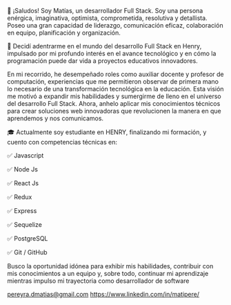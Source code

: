 👋 ¡Saludos! Soy Matías, un desarrollador Full Stack.
Soy una persona enérgica, imaginativa, optimista, comprometida, resolutiva y detallista. Poseo una gran capacidad de liderazgo, comunicación eficaz, colaboración en equipo, planificación y organización.

🌱 Decidí adentrarme en el mundo del desarrollo Full Stack en Henry, impulsado por mi profundo interés en el avance tecnológico y en cómo la programación puede dar vida a proyectos educativos innovadores.

En mi recorrido, he desempeñado roles como auxiliar docente y profesor de computación, experiencias que me permitieron observar de primera mano lo necesario de una transformación tecnológica en la educación. Esta visión me motivó a expandir mis habilidades y sumergirme de lleno en el universo del desarrollo Full Stack. Ahora, anhelo aplicar mis conocimientos técnicos para crear soluciones web innovadoras que revolucionen la manera en que aprendemos y nos comunicamos.

🎓 Actualmente soy estudiante en HENRY, finalizando mi formación, y cuento con competencias técnicas en:

✅ Javascript

✅ Node Js

✅ React Js

✅ Redux

✅ Express

✅ Sequelize

✅ PostgreSQL

✅ Git / GitHub


Busco la oportunidad idónea para exhibir mis habilidades, contribuir con mis conocimientos a un equipo y, sobre todo, continuar mi aprendizaje mientras impulso mi trayectoria como desarrollador de software

pereyra.dmatias@gmail.com
https://www.linkedin.com/in/matipere/

